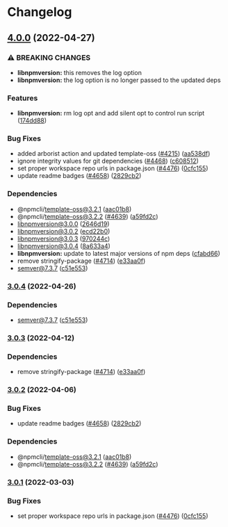 # Changelog

## [4.0.0](https://github.com/forking-repos/cli/compare/libnpmversion-v3.0.4...libnpmversion-v4.0.0) (2022-04-27)


### ⚠ BREAKING CHANGES

* **libnpmversion:** this removes the log option
* **libnpmversion:** the log option is no longer passed to the updated deps

### Features

* **libnpmversion:** rm log opt and add silent opt to control run script ([174dd88](https://github.com/forking-repos/cli/commit/174dd88cba31b25461619fe796fe1d3ac34eae70))


### Bug Fixes

* added arborist action and updated template-oss ([#4215](https://github.com/forking-repos/cli/issues/4215)) ([aa538df](https://github.com/forking-repos/cli/commit/aa538df4c19f46d2e24e2635d1214176c662fcea))
* ignore integrity values for git dependencies ([#4468](https://github.com/forking-repos/cli/issues/4468)) ([c608512](https://github.com/forking-repos/cli/commit/c608512ed03ccf87dc989cec2849d14bf034513a))
* set proper workspace repo urls in package.json ([#4476](https://github.com/forking-repos/cli/issues/4476)) ([0cfc155](https://github.com/forking-repos/cli/commit/0cfc155db5f11ce23419e440111d99a63bf39754))
* update readme badges ([#4658](https://github.com/forking-repos/cli/issues/4658)) ([2829cb2](https://github.com/forking-repos/cli/commit/2829cb28a432b5ff7beeeb3bf3e7e2e174c1121d))


### Dependencies

* @npmcli/template-oss@3.2.1 ([aac01b8](https://github.com/forking-repos/cli/commit/aac01b89caf6336a2eb34d696296303cdadd5c08))
* @npmcli/template-oss@3.2.2 ([#4639](https://github.com/forking-repos/cli/issues/4639)) ([a59fd2c](https://github.com/forking-repos/cli/commit/a59fd2cb863245fce56f96c90ac854e62c5c4d6f))
* libnpmversion@3.0.0 ([2646d19](https://github.com/forking-repos/cli/commit/2646d199f26f77c4197ec0bcf30c3e452844c1ab))
* libnpmversion@3.0.2 ([ecd22b0](https://github.com/forking-repos/cli/commit/ecd22b07af515d86b77248e6a4cc2dec57bafd50))
* libnpmversion@3.0.3 ([970244c](https://github.com/forking-repos/cli/commit/970244c415da91b98ca3b200d88c1206ba81d774))
* libnpmversion@3.0.4 ([8a633a4](https://github.com/forking-repos/cli/commit/8a633a436cf37dad293af3aaf8ea9a0b5badf314))
* **libnpmversion:** update to latest major versions of npm deps ([cfabd66](https://github.com/forking-repos/cli/commit/cfabd66d31c51c159b287ae1b3470beef690fe3d))
* remove stringify-package ([#4714](https://github.com/forking-repos/cli/issues/4714)) ([e33aa0f](https://github.com/forking-repos/cli/commit/e33aa0f94f87ae4f9d2a73781e84832ef61d1855))
* semver@7.3.7 ([c51e553](https://github.com/forking-repos/cli/commit/c51e553a32315e4f1b703ca9030eb7ade91d1a85))

### [3.0.4](https://github.com/npm/cli/compare/libnpmversion-v3.0.3...libnpmversion-v3.0.4) (2022-04-26)


### Dependencies

* semver@7.3.7 ([c51e553](https://github.com/npm/cli/commit/c51e553a32315e4f1b703ca9030eb7ade91d1a85))

### [3.0.3](https://github.com/npm/cli/compare/libnpmversion-v3.0.2...libnpmversion-v3.0.3) (2022-04-12)


### Dependencies

* remove stringify-package ([#4714](https://github.com/npm/cli/issues/4714)) ([e33aa0f](https://github.com/npm/cli/commit/e33aa0f94f87ae4f9d2a73781e84832ef61d1855))

### [3.0.2](https://github.com/npm/cli/compare/libnpmversion-v3.0.1...libnpmversion-v3.0.2) (2022-04-06)


### Bug Fixes

* update readme badges ([#4658](https://github.com/npm/cli/issues/4658)) ([2829cb2](https://github.com/npm/cli/commit/2829cb28a432b5ff7beeeb3bf3e7e2e174c1121d))


### Dependencies

* @npmcli/template-oss@3.2.1 ([aac01b8](https://github.com/npm/cli/commit/aac01b89caf6336a2eb34d696296303cdadd5c08))
* @npmcli/template-oss@3.2.2 ([#4639](https://github.com/npm/cli/issues/4639)) ([a59fd2c](https://github.com/npm/cli/commit/a59fd2cb863245fce56f96c90ac854e62c5c4d6f))

### [3.0.1](https://www.github.com/npm/cli/compare/libnpmversion-vlibnpmversion@3.0.0...libnpmversion-v3.0.1) (2022-03-03)


### Bug Fixes

* set proper workspace repo urls in package.json ([#4476](https://www.github.com/npm/cli/issues/4476)) ([0cfc155](https://www.github.com/npm/cli/commit/0cfc155db5f11ce23419e440111d99a63bf39754))

